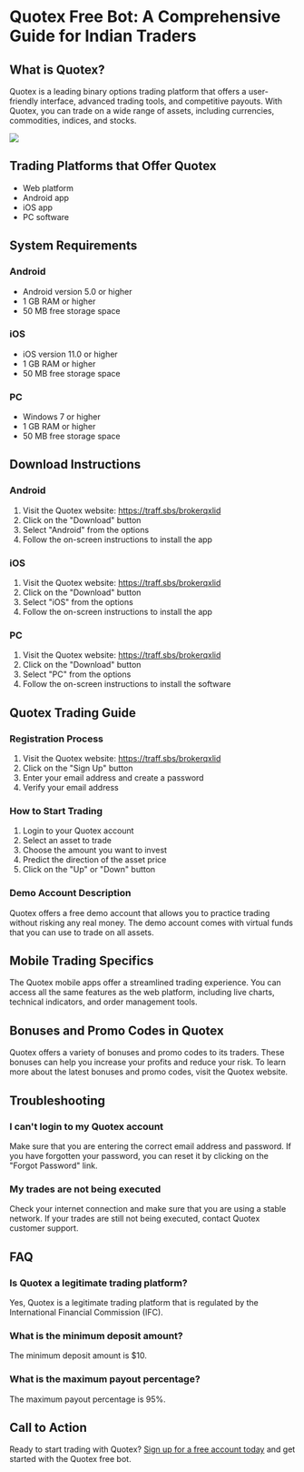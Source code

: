 # Quotex Free Bot: A Comprehensive Guide for Indian Traders

## What is Quotex?

Quotex is a leading binary options trading platform that offers a
user-friendly interface, advanced trading tools, and competitive
payouts. With Quotex, you can trade on a wide range of assets, including
currencies, commodities, indices, and stocks.

[![](https://static.quotex.io/files/4_en/300_250.jpg)](https://traff.sbs/brokerqxlid)

## Trading Platforms that Offer Quotex

-   Web platform
-   Android app
-   iOS app
-   PC software

## System Requirements

### Android

-   Android version 5.0 or higher
-   1 GB RAM or higher
-   50 MB free storage space

### iOS

-   iOS version 11.0 or higher
-   1 GB RAM or higher
-   50 MB free storage space

### PC

-   Windows 7 or higher
-   1 GB RAM or higher
-   50 MB free storage space

## Download Instructions

### Android

1.  Visit the Quotex website: https://traff.sbs/brokerqxlid
2.  Click on the "Download" button
3.  Select "Android" from the options
4.  Follow the on-screen instructions to install the app

### iOS

1.  Visit the Quotex website: https://traff.sbs/brokerqxlid
2.  Click on the "Download" button
3.  Select "iOS" from the options
4.  Follow the on-screen instructions to install the app

### PC

1.  Visit the Quotex website: https://traff.sbs/brokerqxlid
2.  Click on the "Download" button
3.  Select "PC" from the options
4.  Follow the on-screen instructions to install the software

## Quotex Trading Guide

### Registration Process

1.  Visit the Quotex website: https://traff.sbs/brokerqxlid
2.  Click on the "Sign Up" button
3.  Enter your email address and create a password
4.  Verify your email address

### How to Start Trading

1.  Login to your Quotex account
2.  Select an asset to trade
3.  Choose the amount you want to invest
4.  Predict the direction of the asset price
5.  Click on the "Up" or "Down" button

### Demo Account Description

Quotex offers a free demo account that allows you to practice trading
without risking any real money. The demo account comes with virtual
funds that you can use to trade on all assets.

## Mobile Trading Specifics

The Quotex mobile apps offer a streamlined trading experience. You can
access all the same features as the web platform, including live charts,
technical indicators, and order management tools.

## Bonuses and Promo Codes in Quotex

Quotex offers a variety of bonuses and promo codes to its traders. These
bonuses can help you increase your profits and reduce your risk. To
learn more about the latest bonuses and promo codes, visit the Quotex
website.

## Troubleshooting

### I can\'t login to my Quotex account

Make sure that you are entering the correct email address and password.
If you have forgotten your password, you can reset it by clicking on the
"Forgot Password" link.

### My trades are not being executed

Check your internet connection and make sure that you are using a stable
network. If your trades are still not being executed, contact Quotex
customer support.

## FAQ

### Is Quotex a legitimate trading platform?

Yes, Quotex is a legitimate trading platform that is regulated by the
International Financial Commission (IFC).

### What is the minimum deposit amount?

The minimum deposit amount is \$10.

### What is the maximum payout percentage?

The maximum payout percentage is 95%.

## Call to Action

Ready to start trading with Quotex? [Sign up for a free account
today](\%22https://traff.sbs/brokerqxlid\%22) and get started with the
Quotex free bot.

